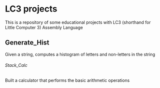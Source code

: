 # LC3 projects
This is a repository of some educational projects with LC3 (shorthand for Little Computer 3) Assembly Language

## Generate_Hist
Given a string, computes a histogram of letters and non-letters in the string

###### Stack_Calc
Built a calculator that performs the basic arithmetic operations
